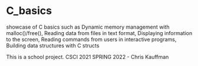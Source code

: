 # C_basics
showcase of C basics such as Dynamic memory management with malloc()/free(), Reading data from files in text format, Displaying information to the screen, Reading commands from users in interactive programs, Building data structures with C structs

This is a school project.
CSCI 2021 SPRING 2022 - Chris Kauffman
